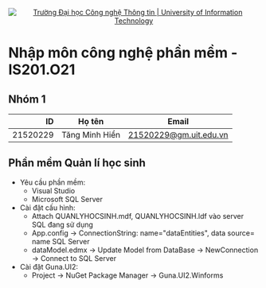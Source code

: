 <p align="center">
  <a href="https://www.uit.edu.vn/" title="Trường Đại học Công nghệ Thông tin" style="border: none;">
    <img src="https://i.imgur.com/WmMnSRt.png" alt="Trường Đại học Công nghệ Thông tin | University of Information Technology">
  </a>
</p>

# Nhập môn công nghệ phần mềm - IS201.O21
## Nhóm 1
| ID | Họ tên | Email |
|------:|------------|----------|
|21520229|Tăng Minh Hiển|21520229@gm.uit.edu.vn|
## Phần mềm Quản lí học sinh
- Yêu cầu phần mềm:
  + Visual Studio
  + Microsoft SQL Server 
- Cài đặt cấu hình:
  + Attach QUANLYHOCSINH.mdf, QUANLYHOCSINH.ldf vào server SQL đang sử dụng
  + App.config -> ConnectionString: name="dataEntities", data source= name SQL Server
  + dataModel.edmx -> Update Model from DataBase -> NewConnection -> Connect to SQL Server
- Cài đặt Guna.UI2:
  + Project -> NuGet Package Manager -> Guna.UI2.Winforms 
